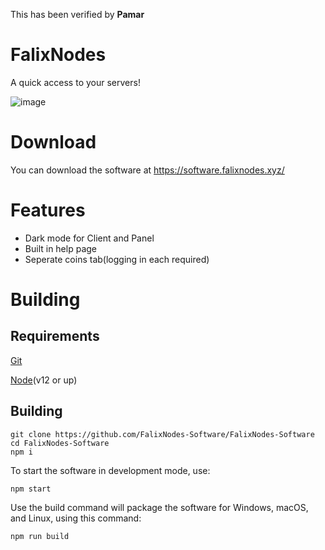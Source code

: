 This has been verified by __Pamar__
# FalixNodes
A quick access to your servers!

![image](https://software.falixnodes.xyz/src/images/preview.png)

# Download
You can download the software at https://software.falixnodes.xyz/

# Features
 - Dark mode for Client and Panel
 - Built in help page
 - Seperate coins tab(logging in each required)

# Building

## Requirements
[Git](https://git-scm.com/downloads)

[Node](https://nodejs.org/en/download/)(v12 or up)

## Building
```
git clone https://github.com/FalixNodes-Software/FalixNodes-Software
cd FalixNodes-Software
npm i
```
To start the software in development mode, use:
```
npm start
```
Use the build command will package the software for Windows, macOS, and Linux, using this command:
```
npm run build
```
